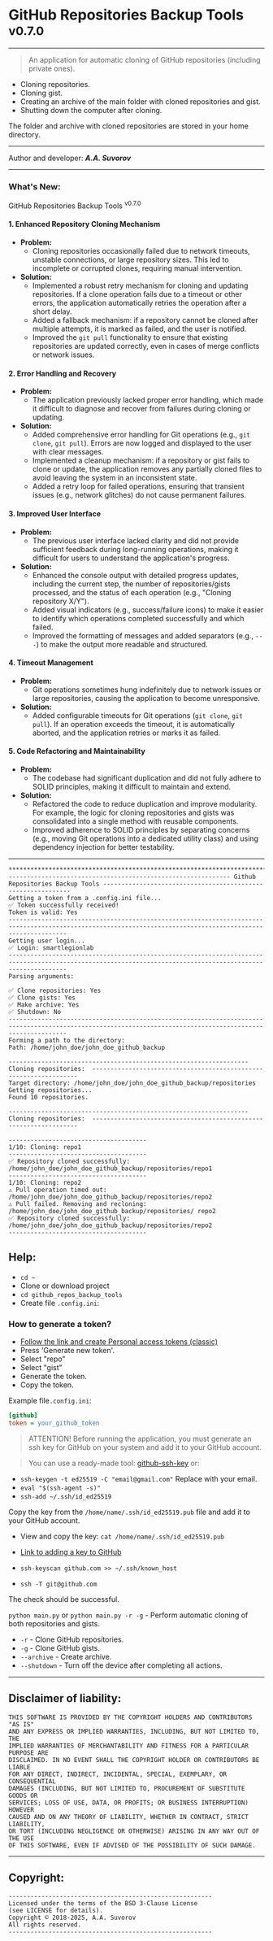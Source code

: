 # GitHub Repositories Backup Tools <sup>v0.7.0</sup>

---

> An application for automatic cloning of GitHub repositories (including private ones).

- Cloning repositories.
- Cloning gist.
- Creating an archive of the main folder with cloned repositories and gist.
- Shutting down the computer after cloning.

The folder and archive with cloned repositories are stored in your home directory.

***

Author and developer: ___A.A. Suvorov___

***

### **What's New:**

GitHub Repositories Backup Tools <sup>v0.7.0</sup>

#### **1. Enhanced Repository Cloning Mechanism**
   - **Problem:** 
     - Cloning repositories occasionally failed due to network timeouts, unstable connections, or large repository sizes. This led to incomplete or corrupted clones, requiring manual intervention.
   - **Solution:**
     - Implemented a robust retry mechanism for cloning and updating repositories. If a clone operation fails due to a timeout or other errors, the application automatically retries the operation after a short delay.
     - Added a fallback mechanism: if a repository cannot be cloned after multiple attempts, it is marked as failed, and the user is notified.
     - Improved the `git pull` functionality to ensure that existing repositories are updated correctly, even in cases of merge conflicts or network issues.

#### **2. Error Handling and Recovery**
   - **Problem:**
     - The application previously lacked proper error handling, which made it difficult to diagnose and recover from failures during cloning or updating.
   - **Solution:**
     - Added comprehensive error handling for Git operations (e.g., `git clone`, `git pull`). Errors are now logged and displayed to the user with clear messages.
     - Implemented a cleanup mechanism: if a repository or gist fails to clone or update, the application removes any partially cloned files to avoid leaving the system in an inconsistent state.
     - Added a retry loop for failed operations, ensuring that transient issues (e.g., network glitches) do not cause permanent failures.

#### **3. Improved User Interface**
   - **Problem:**
     - The previous user interface lacked clarity and did not provide sufficient feedback during long-running operations, making it difficult for users to understand the application's progress.
   - **Solution:**
     - Enhanced the console output with detailed progress updates, including the current step, the number of repositories/gists processed, and the status of each operation (e.g., "Cloning repository X/Y").
     - Added visual indicators (e.g., success/failure icons) to make it easier to identify which operations completed successfully and which failed.
     - Improved the formatting of messages and added separators (e.g., `---`) to make the output more readable and structured.

#### **4. Timeout Management**
   - **Problem:**
     - Git operations sometimes hung indefinitely due to network issues or large repositories, causing the application to become unresponsive.
   - **Solution:**
     - Added configurable timeouts for Git operations (`git clone`, `git pull`). If an operation exceeds the timeout, it is automatically aborted, and the application retries or marks it as failed.

#### **5. Code Refactoring and Maintainability**
   - **Problem:**
     - The codebase had significant duplication and did not fully adhere to SOLID principles, making it difficult to maintain and extend.
   - **Solution:**
     - Refactored the code to reduce duplication and improve modularity. For example, the logic for cloning repositories and gists was consolidated into a single method with reusable components.
     - Improved adherence to SOLID principles by separating concerns (e.g., moving Git operations into a dedicated utility class) and using dependency injection for better testability.

***

```
************************************************************************************************************************************************************
------------------------------------------------------------- Github Repositories Backup Tools -------------------------------------------------------------
Getting a token from a .config.ini file...
✅ Token successfully received!
Token is valid: Yes
------------------------------------------------------------------------------------------------------------------------------------------------------------
Getting user login...
✅ Login: smartlegionlab
------------------------------------------------------------------------------------------------------------------------------------------------------------
Parsing arguments:

✅ Clone repositories: Yes
✅ Clone gists: Yes
✅ Make archive: Yes
✅ Shutdown: No
------------------------------------------------------------------------------------------------------------------------------------------------------------
Forming a path to the directory:
Path: /home/john_doe/john_doe_github_backup

------------------------------------------------------------------ Cloning repositories:  ------------------------------------------------------------------
Target directory: /home/john_doe/john_doe_github_backup/repositories
Getting repositories...
Found 10 repositories.

------------------------------------------------------------------ Cloning repositories:  ------------------------------------------------------------------

--------------------------------------
1/10: Cloning: repo1
--------------------------------------
✅ Repository cloned successfully: /home/john_doe/john_doe_github_backup/repositories/repo1
--------------------------------------
1/10: Cloning: repo2
⚠ Pull operation timed out: 
/home/john_doe/john_doe_github_backup/repositories/repo2
⚠ Pull failed. Removing and recloning: 
/home/john_doe/john_doe_github_backup/repositories/ repo2
✅ Repository cloned successfully: 
/home/john_doe/john_doe_github_backup/repositories/repo2
--------------------------------------
```

## Help:

- `cd ~`
- Clone or download project
- `cd github_repos_backup_tools`
- Create file `.config.ini`:

### How to generate a token? 

- [Follow the link and create Personal access tokens (classic)](https://github.com/settings/tokens/new)
- Press 'Generate new token'. 
- Select "repo"
- Select "gist"
- Generate the token.
- Copy the token.


Example file`.config.ini`:
```ini
[github]
token = your_github_token
```


> ATTENTION! Before running the application, you must generate an ssh key 
> for GitHub on your system and add it to your GitHub account.

> You can use a ready-made tool: [github-ssh-key](https://github.com/smartlegionlab/github-ssh-key/) or:

- `ssh-keygen -t ed25519 -C "email@gmail.com"` Replace with your email.
- `eval "$(ssh-agent -s)"`
- `ssh-add ~/.ssh/id_ed25519`

Copy the key from the `/home/name/.ssh/id_ed25519.pub` file and add it to your GitHub account.
- View and copy the key: `cat /home/name/.ssh/id_ed25519.pub`
- [Link to adding a key to GitHub](https://github.com/settings/keys)

- `ssh-keyscan github.com >> ~/.ssh/known_host`
- `ssh -T git@github.com`

The check should be successful.

`python main.py` or `python main.py -r -g` - Perform automatic cloning of both repositories and gists.

- `-r` - Clone GitHub repositories.
- `-g` - Clone GitHub gists.
- `--archive` - Create archive.
- `--shutdown` - Turn off the device after completing all actions.

***

## Disclaimer of liability:

    THIS SOFTWARE IS PROVIDED BY THE COPYRIGHT HOLDERS AND CONTRIBUTORS "AS IS"
    AND ANY EXPRESS OR IMPLIED WARRANTIES, INCLUDING, BUT NOT LIMITED TO, THE
    IMPLIED WARRANTIES OF MERCHANTABILITY AND FITNESS FOR A PARTICULAR PURPOSE ARE
    DISCLAIMED. IN NO EVENT SHALL THE COPYRIGHT HOLDER OR CONTRIBUTORS BE LIABLE
    FOR ANY DIRECT, INDIRECT, INCIDENTAL, SPECIAL, EXEMPLARY, OR CONSEQUENTIAL
    DAMAGES (INCLUDING, BUT NOT LIMITED TO, PROCUREMENT OF SUBSTITUTE GOODS OR
    SERVICES; LOSS OF USE, DATA, OR PROFITS; OR BUSINESS INTERRUPTION) HOWEVER
    CAUSED AND ON ANY THEORY OF LIABILITY, WHETHER IN CONTRACT, STRICT LIABILITY,
    OR TORT (INCLUDING NEGLIGENCE OR OTHERWISE) ARISING IN ANY WAY OUT OF THE USE
    OF THIS SOFTWARE, EVEN IF ADVISED OF THE POSSIBILITY OF SUCH DAMAGE.

***

## Copyright:
    --------------------------------------------------------
    Licensed under the terms of the BSD 3-Clause License
    (see LICENSE for details).
    Copyright © 2018-2025, A.A. Suvorov
    All rights reserved.
    --------------------------------------------------------